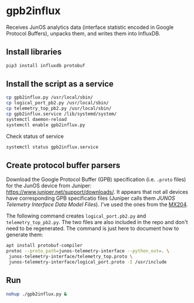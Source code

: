 # gpb2influx

Receives JunOS analytics data (interface statistic encoded in Google Protocol Buffers), unpacks them, and writes them into InfluxDB.

## Install libraries

```bash
pip3 install influxdb protobuf
```

## Install the script as a service

```bash
cp gpb2influx.py /usr/local/sbin/
cp logical_port_pb2.py /usr/local/sbin/
cp telemetry_top_pb2.py /usr/local/sbin/
cp gpb2influx.service /lib/systemd/system/
systemctl daemon-reload
systemctl enable gpb2influx.py
```

Check status of service

```bash
systemctl status gpb2influx.service
```

## Create protocol buffer parsers

Download the Google Protocol Buffer (GPB) specification (i.e. `.proto` files) for the JunOS device from Juniper: https://www.juniper.net/support/downloads/. It appears that not all devices have corresponding GPB specificatio files (Juniper calls them *JUNOS Telemetry Interface Data Model Files*). I've used the ones from the [MX204](https://www.juniper.net/support/downloads/?p=mx204).

The following command creates `logical_port.pb2.py` and `telemetry_top_pb2.py`. The two files are also included in the repo and don't need to be regenerated. The command is just here to document how to generate them:

```bash
apt install protobuf-compiler
protoc --proto_path=junos-telemetry-interface --python_out=. \
 junos-telemetry-interface/telemetry_top.proto \
 junos-telemetry-interface/logical_port.proto -I /usr/include
```

## Run

```bash
nohup ./gpb2influx.py &
```
